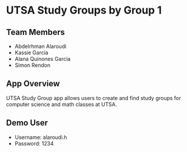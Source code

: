 # UTSA Study Groups by Group 1
## Team Members
* Abdelrhman Alaroudi
* Kassie Garcia
* Alana Quinones Garcia
* Simon Rendon

## App Overview
UTSA Study Group app allows users to create and find study groups for computer science and math classes at UTSA.

## Demo User
* Username: alaroudi.h
* Password: 1234
